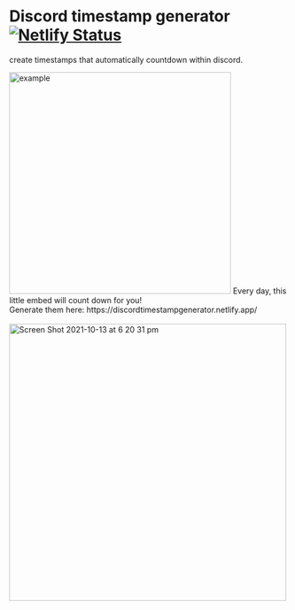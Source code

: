 # Discord timestamp generator [![Netlify Status](https://api.netlify.com/api/v1/badges/4d0fb726-b73c-4c4a-b4d1-3ef4c0b36692/deploy-status)](https://app.netlify.com/sites/discordtimestampgenerator/deploys)
create timestamps that automatically countdown within discord.

<img width="400" alt="example" src="https://github.com/Dot32IsCool/discord-timestamp-generator/blob/main/banner.png">
Every day, this little embed will count down for you! <br>
Generate them here: https://discordtimestampgenerator.netlify.app/
<br><br>
<!-- <img width="400" alt="Screen Shot 2021-07-02 at 5 30 02 pm" src="https://user-images.githubusercontent.com/61964090/124254092-4caf5d00-db5b-11eb-82a7-
c31a630218d2.png"> -->

<img width="500" alt="Screen Shot 2021-10-13 at 6 20 31 pm" src="https://user-images.githubusercontent.com/61964090/137115143-1fcdaa0d-bb8f-4ea6-bfb6-c49716647b3c.png">

